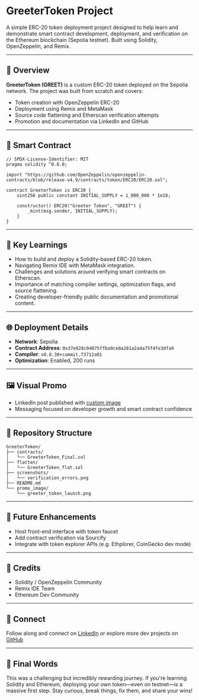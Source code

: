 # GreeterToken Project

A simple ERC-20 token deployment project designed to help learn and demonstrate smart contract development, deployment, and verification on the Ethereum blockchain (Sepolia testnet). Built using Solidity, OpenZeppelin, and Remix.

---

## 🚀 Overview
**GreeterToken (GREET)** is a custom ERC-20 token deployed on the Sepolia network. The project was built from scratch and covers:
- Token creation with OpenZeppelin ERC-20
- Deployment using Remix and MetaMask
- Source code flattening and Etherscan verification attempts
- Promotion and documentation via LinkedIn and GitHub

---

## 🔨 Smart Contract
```solidity
// SPDX-License-Identifier: MIT
pragma solidity ^0.8.0;

import "https://github.com/OpenZeppelin/openzeppelin-contracts/blob/release-v4.9/contracts/token/ERC20/ERC20.sol";

contract GreeterToken is ERC20 {
    uint256 public constant INITIAL_SUPPLY = 1_000_000 * 1e18;

    constructor() ERC20("Greeter Token", "GREET") {
        _mint(msg.sender, INITIAL_SUPPLY);
    }
}
```

---

## 📌 Key Learnings
- How to build and deploy a Solidity-based ERC-20 token.
- Navigating Remix IDE with MetaMask integration.
- Challenges and solutions around verifying smart contracts on Etherscan.
- Importance of matching compiler settings, optimization flags, and source flattening.
- Creating developer-friendly public documentation and promotional content.

---

## 🌐 Deployment Details
- **Network**: Sepolia
- **Contract Address**: `0x37e928c04075ffba9ce0a281a2a4a75f4fe3dfa9`
- **Compiler**: `v0.8.30+commit.73712a01`
- **Optimization**: Enabled, 200 runs

---

## 🖼 Visual Promo
- LinkedIn post published with [custom image](link/to/image)
- Messaging focused on developer growth and smart contract confidence

---

## 📂 Repository Structure
```
GreeterToken/
├── contracts/
│   └── GreeterToken_Final.sol
├── flatten/
│   └── GreeterToken_flat.sol
├── screenshots/
│   └── verification_errors.png
├── README.md
└── promo_image/
    └── greeter_token_launch.png
```

---

## 🧠 Future Enhancements
- Host front-end interface with token faucet
- Add contract verification via Sourcify
- Integrate with token explorer APIs (e.g. Ethplorer, CoinGecko dev mode)

---

## 🤝 Credits
- Solidity / OpenZeppelin Community
- Remix IDE Team
- Ethereum Dev Community

---

## 📎 Connect
Follow along and connect on [LinkedIn](https://linkedin.com/in/ali-albadri) or explore more dev projects on [GitHub](https://github.com/alialbadri-dev)

---

## 🏁 Final Words
This was a challenging but incredibly rewarding journey. If you're learning Solidity and Ethereum, deploying your own token—even on testnet—is a massive first step. Stay curious, break things, fix them, and share your wins!
